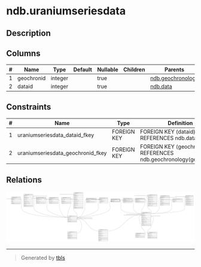 # ndb.uraniumseriesdata

## Description

## Columns

| # | Name       | Type    | Default | Nullable | Children | Parents                                   | Comment |
| - | ---------- | ------- | ------- | -------- | -------- | ----------------------------------------- | ------- |
| 1 | geochronid | integer |         | true     |          | [ndb.geochronology](ndb.geochronology.md) |         |
| 2 | dataid     | integer |         | true     |          | [ndb.data](ndb.data.md)                   |         |

## Constraints

| # | Name                              | Type        | Definition                                                        |
| - | --------------------------------- | ----------- | ----------------------------------------------------------------- |
| 1 | uraniumseriesdata_dataid_fkey     | FOREIGN KEY | FOREIGN KEY (dataid) REFERENCES ndb.data(dataid)                  |
| 2 | uraniumseriesdata_geochronid_fkey | FOREIGN KEY | FOREIGN KEY (geochronid) REFERENCES ndb.geochronology(geochronid) |

## Relations

![er](ndb.uraniumseriesdata.svg)

---

> Generated by [tbls](https://github.com/k1LoW/tbls)